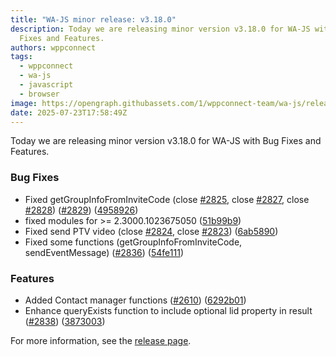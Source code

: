```yaml
---
title: "WA-JS minor release: v3.18.0"
description: Today we are releasing minor version v3.18.0 for WA-JS with Bug
  Fixes and Features.
authors: wppconnect
tags:
  - wppconnect
  - wa-js
  - javascript
  - browser
image: https://opengraph.githubassets.com/1/wppconnect-team/wa-js/releases/tag/v3.18.0
date: 2025-07-23T17:58:49Z
---
```


Today we are releasing minor version v3.18.0 for WA-JS with Bug Fixes and Features.

<!--truncate-->

### Bug Fixes

* Fixed getGroupInfoFromInviteCode (close [#2825](https://github.com/wppconnect-team/wa-js/issues/2825), close [#2827](https://github.com/wppconnect-team/wa-js/issues/2827), close [#2828](https://github.com/wppconnect-team/wa-js/issues/2828)) ([#2829](https://github.com/wppconnect-team/wa-js/issues/2829)) ([4958926](https://github.com/wppconnect-team/wa-js/commit/495892653c1c8c8eaf891207544649da43fe467d))
* fixed modules for >= 2.3000.1023675050 ([51b99b9](https://github.com/wppconnect-team/wa-js/commit/51b99b9339c2b5bfc959d273ff60f1e9fccf172c))
* Fixed send PTV video (close [#2824](https://github.com/wppconnect-team/wa-js/issues/2824), close [#2823](https://github.com/wppconnect-team/wa-js/issues/2823)) ([6ab5890](https://github.com/wppconnect-team/wa-js/commit/6ab58906ce91425ce380d0caa934dfb1995d8203))
* Fixed some functions (getGroupInfoFromInviteCode, sendEventMessage) ([#2836](https://github.com/wppconnect-team/wa-js/issues/2836)) ([54fe111](https://github.com/wppconnect-team/wa-js/commit/54fe1115abb766e93dfa13ffabe31d3b2bb5e2e9))


### Features

* Added Contact manager functions  ([#2610](https://github.com/wppconnect-team/wa-js/issues/2610)) ([6292b01](https://github.com/wppconnect-team/wa-js/commit/6292b01af75f002e5607945bf17ebf0219cf9f81))
* Enhance queryExists function to include optional lid property in result ([#2838](https://github.com/wppconnect-team/wa-js/issues/2838)) ([3873003](https://github.com/wppconnect-team/wa-js/commit/38730031cc8478ca359c450885fae6050fb14e5d))

For more information, see the [release page](https://github.com/wppconnect-team/wa-js/releases/tag/v3.18.0).